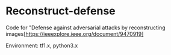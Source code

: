 # Reconstruct-defense
Code for "Defense against adversarial attacks by reconstructing images[https://ieeexplore.ieee.org/document/9470919]

Environment: tf1.x, python3.x
